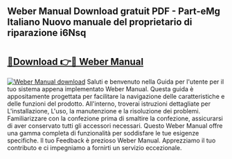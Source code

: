 ## Weber Manual Download gratuit PDF - Part-eMg Italiano Nuovo manuale del proprietario di riparazione i6Nsq

# <h2><a href="http://dfbcn2.blite.top/?on=Weber+Manual">🔗Download 👉🔴 Weber Manual</a></h2>

[![Weber Manual download](https://i.imgur.com/lujVjoI.png)](http://dfbcn2.blite.top/?on=Weber+Manual)
Saluti e benvenuto nella Guida per l'utente per il tuo sistema appena implementato Weber Manual. Questa guida è appositamente progettata per facilitare la navigazione delle caratteristiche e delle funzioni del prodotto. All'interno, troverai istruzioni dettagliate per L'installazione, L'uso, la manutenzione e la risoluzione dei problemi. Familiarizzare con la confezione prima di smaltire la confezione, assicurarsi di aver conservato tutti gli accessori necessari. Questo Weber Manual offre una gamma completa di funzionalità per soddisfare le tue esigenze specifiche. Il tuo Feedback è prezioso Weber Manual. Apprezziamo il tuo contributo e ci impegniamo a fornirti un servizio eccezionale.
